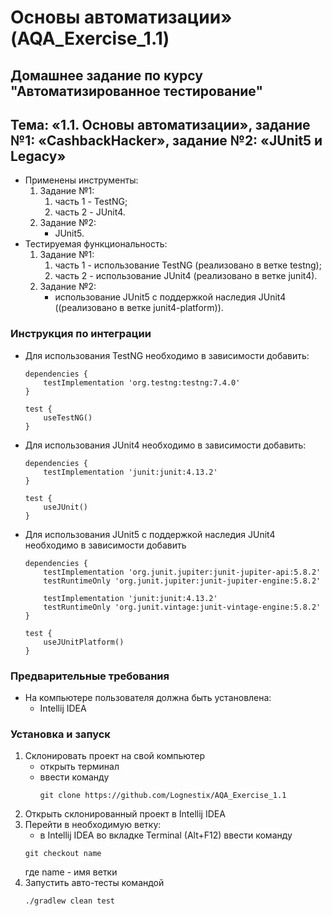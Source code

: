 # Основы автоматизации» (AQA_Exercise_1.1)
## Домашнее задание по курсу "Автоматизированное тестирование"
## Тема: «1.1. Основы автоматизации», задание №1: «CashbackHacker», задание №2: «JUnit5 и Legacy»
- Применены инструменты:
	1. Задание №1:
		1. часть 1 - TestNG;
		1. часть 2 - JUnit4.
	1. Задание №2:
		- JUnit5.
- Тестируемая функциональность:
	1. Задание №1:
		1. часть 1 - использование TestNG (реализовано в ветке testng);		 
		1. часть 2 - использование JUnit4 (реализовано в ветке junit4).			
	1. Задание №2:
		- использование JUnit5 с поддержкой наследия JUnit4 ((реализовано в ветке junit4-platform)).			
### Инструкция по интеграции
- Для использования TestNG необходимо в зависимости добавить:
	```
	dependencies {
		testImplementation 'org.testng:testng:7.4.0'
	}

	test {
		useTestNG()
	}
	```
- Для использования JUnit4 необходимо в зависимости добавить:
	```
	dependencies {
		testImplementation 'junit:junit:4.13.2'
	}

	test {
		useJUnit()
	}
	```	
- Для использования JUnit5 с поддержкой наследия JUnit4 необходимо в зависимости добавить
	```
	dependencies {
		testImplementation 'org.junit.jupiter:junit-jupiter-api:5.8.2'
		testRuntimeOnly 'org.junit.jupiter:junit-jupiter-engine:5.8.2'

		testImplementation 'junit:junit:4.13.2'
		testRuntimeOnly 'org.junit.vintage:junit-vintage-engine:5.8.2'
	}

	test {
		useJUnitPlatform()
	}
	```	
### Предварительные требования
- На компьютере пользователя должна быть установлена:
	- Intellij IDEA
### Установка и запуск
1. Склонировать проект на свой компьютер
	- открыть терминал
	- ввести команду 
		```
		git clone https://github.com/Lognestix/AQA_Exercise_1.1
		```
1. Открыть склонированный проект в Intellij IDEA
1. Перейти в необходимую ветку:
	- в Intellij IDEA во вкладке Terminal (Alt+F12) ввести команду
	```
	git checkout name
	```
	где name - имя ветки
1. Запустить авто-тесты командой
	```
	./gradlew clean test
	```